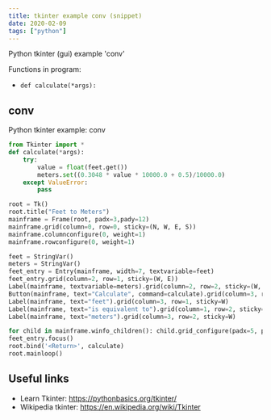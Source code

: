 ```yaml
---
title: tkinter example conv (snippet)
date: 2020-02-09
tags: ["python"]
---
```

Python tkinter (gui) example 'conv'

Functions in program: 
* `def calculate(*args):`

## conv

Python tkinter example: conv

```python
from Tkinter import *
def calculate(*args):
    try:
        value = float(feet.get())
        meters.set((0.3048 * value * 10000.0 + 0.5)/10000.0)
    except ValueError:
        pass

root = Tk()
root.title("Feet to Meters")
mainframe = Frame(root, padx=3,pady=12)
mainframe.grid(column=0, row=0, sticky=(N, W, E, S))
mainframe.columnconfigure(0, weight=1)
mainframe.rowconfigure(0, weight=1)

feet = StringVar()
meters = StringVar()
feet_entry = Entry(mainframe, width=7, textvariable=feet)
feet_entry.grid(column=2, row=1, sticky=(W, E))
Label(mainframe, textvariable=meters).grid(column=2, row=2, sticky=(W, E))
Button(mainframe, text="Calculate", command=calculate).grid(column=3, row=3, sticky=W)
Label(mainframe, text="feet").grid(column=3, row=1, sticky=W)
Label(mainframe, text="is equivalent to").grid(column=1, row=2, sticky=E)
Label(mainframe, text="meters").grid(column=3, row=2, sticky=W)

for child in mainframe.winfo_children(): child.grid_configure(padx=5, pady=5)
feet_entry.focus()
root.bind('<Return>', calculate)
root.mainloop()


```

## Useful links

- Learn Tkinter: https://pythonbasics.org/tkinter/
- Wikipedia tkinter: https://en.wikipedia.org/wiki/Tkinter
